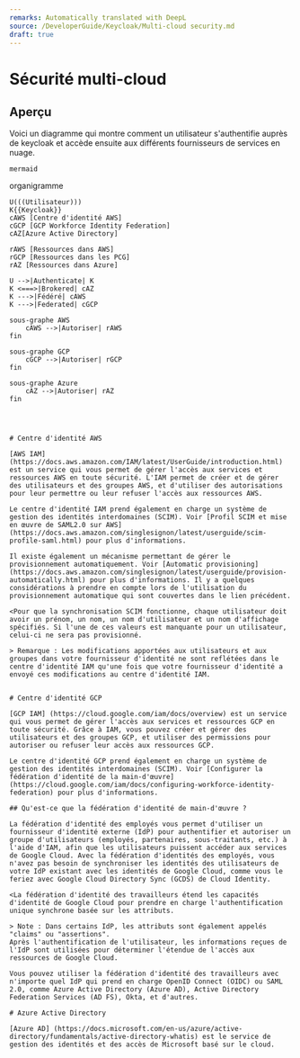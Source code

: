 ```yaml
---
remarks: Automatically translated with DeepL
source: /DeveloperGuide/Keycloak/Multi-cloud security.md
draft: true
---
```


# Sécurité multi-cloud

## Aperçu


Voici un diagramme qui montre comment un utilisateur s'authentifie auprès de keycloak et accède ensuite aux différents fournisseurs de services en nuage.

``mermaid``

organigramme

    U(((Utilisateur)))
    K{{Keycloak}}
    cAWS [Centre d'identité AWS]
    cGCP [GCP Workforce Identity Federation]
    cAZ[Azure Active Directory]

    rAWS [Ressources dans AWS]
    rGCP [Ressources dans les PCG]
    rAZ [Ressources dans Azure]

    U -->|Authenticate| K
    K <===>|Brokered| cAZ
    K --->|Fédéré| cAWS
    K --->|Federated| cGCP

    sous-graphe AWS
        cAWS -->|Autoriser| rAWS
    fin

    sous-graphe GCP
        cGCP -->|Autoriser| rGCP
    fin

    sous-graphe Azure
        cAZ -->|Autoriser| rAZ
    fin
```



# Centre d'identité AWS

[AWS IAM] (https://docs.aws.amazon.com/IAM/latest/UserGuide/introduction.html) est un service qui vous permet de gérer l'accès aux services et ressources AWS en toute sécurité. L'IAM permet de créer et de gérer des utilisateurs et des groupes AWS, et d'utiliser des autorisations pour leur permettre ou leur refuser l'accès aux ressources AWS.

Le centre d'identité IAM prend également en charge un système de gestion des identités interdomaines (SCIM). Voir [Profil SCIM et mise en œuvre de SAML2.0 sur AWS] (https://docs.aws.amazon.com/singlesignon/latest/userguide/scim-profile-saml.html) pour plus d'informations.

Il existe également un mécanisme permettant de gérer le provisionnement automatiquement. Voir [Automatic provisioning] (https://docs.aws.amazon.com/singlesignon/latest/userguide/provision-automatically.html) pour plus d'informations. Il y a quelques considérations à prendre en compte lors de l'utilisation du provisionnement automatique qui sont couvertes dans le lien précédent.

<Pour que la synchronisation SCIM fonctionne, chaque utilisateur doit avoir un prénom, un nom, un nom d'utilisateur et un nom d'affichage spécifiés. Si l'une de ces valeurs est manquante pour un utilisateur, celui-ci ne sera pas provisionné.

> Remarque : Les modifications apportées aux utilisateurs et aux groupes dans votre fournisseur d'identité ne sont reflétées dans le centre d'identité IAM qu'une fois que votre fournisseur d'identité a envoyé ces modifications au centre d'identité IAM.


# Centre d'identité GCP

[GCP IAM] (https://cloud.google.com/iam/docs/overview) est un service qui vous permet de gérer l'accès aux services et ressources GCP en toute sécurité. Grâce à IAM, vous pouvez créer et gérer des utilisateurs et des groupes GCP, et utiliser des permissions pour autoriser ou refuser leur accès aux ressources GCP.

Le centre d'identité GCP prend également en charge un système de gestion des identités interdomaines (SCIM). Voir [Configurer la fédération d'identité de la main-d'œuvre] (https://cloud.google.com/iam/docs/configuring-workforce-identity-federation) pour plus d'informations.

## Qu'est-ce que la fédération d'identité de main-d'œuvre ?

La fédération d'identité des employés vous permet d'utiliser un fournisseur d'identité externe (IdP) pour authentifier et autoriser un groupe d'utilisateurs (employés, partenaires, sous-traitants, etc.) à l'aide d'IAM, afin que les utilisateurs puissent accéder aux services de Google Cloud. Avec la fédération d'identités des employés, vous n'avez pas besoin de synchroniser les identités des utilisateurs de votre IdP existant avec les identités de Google Cloud, comme vous le feriez avec Google Cloud Directory Sync (GCDS) de Cloud Identity.

<La fédération d'identité des travailleurs étend les capacités d'identité de Google Cloud pour prendre en charge l'authentification unique synchrone basée sur les attributs.

> Note : Dans certains IdP, les attributs sont également appelés "claims" ou "assertions".
Après l'authentification de l'utilisateur, les informations reçues de l'IdP sont utilisées pour déterminer l'étendue de l'accès aux ressources de Google Cloud.

Vous pouvez utiliser la fédération d'identité des travailleurs avec n'importe quel IdP qui prend en charge OpenID Connect (OIDC) ou SAML 2.0, comme Azure Active Directory (Azure AD), Active Directory Federation Services (AD FS), Okta, et d'autres.

# Azure Active Directory

[Azure AD] (https://docs.microsoft.com/en-us/azure/active-directory/fundamentals/active-directory-whatis) est le service de gestion des identités et des accès de Microsoft basé sur le cloud.
